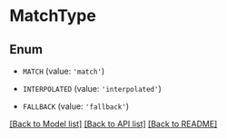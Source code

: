 # MatchType


## Enum

* `MATCH` (value: `'match'`)

* `INTERPOLATED` (value: `'interpolated'`)

* `FALLBACK` (value: `'fallback'`)

[[Back to Model list]](../README.md#documentation-for-models) [[Back to API list]](../README.md#documentation-for-api-endpoints) [[Back to README]](../README.md)


